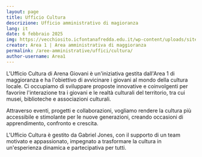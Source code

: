 ```yaml
---
layout: page
title: Ufficio Cultura
descrizione: Ufficio amministrativo di magioranza
lang: it
date: 6 febbraio 2025
img: https://vecchiosito.icfontanafredda.edu.it/wp-content/uploads/sites/272/marconi-5slider.jpg
creator: Area 1 | Area amministrativa di maggioranza
permalink: /aree-amministrative/uffici/cultura/
author-username: Area1 
---
```


L'Ufficio Cultura di Arena Giovani è un'iniziativa gestita dall'Area 1 di maggioranza e ha l'obiettivo di avvicinare i giovani al mondo della cultura locale. Ci occupiamo di sviluppare proposte innovative e coinvolgenti per favorire l'interazione tra i giovani e le realtà culturali del territorio, tra cui musei, biblioteche e associazioni culturali.

Attraverso eventi, progetti e collaborazioni, vogliamo rendere la cultura più accessibile e stimolante per le nuove generazioni, creando occasioni di apprendimento, confronto e crescita.

L'Ufficio Cultura è gestito da Gabriel Jones, con il supporto di un team motivato e appassionato, impegnato a trasformare la cultura in un'esperienza dinamica e partecipativa per tutti.